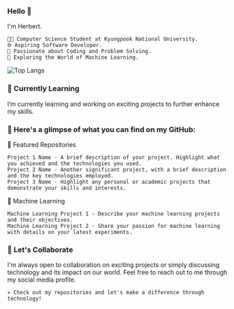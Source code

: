 ### Hello 👋
I'm Herbert.

    👨‍🎓 Computer Science Student at Kyungpook National University.
    🌐 Aspiring Software Developer.
    🚀 Passionate about Coding and Problem Solving.
    🤖 Exploring the World of Machine Learning.

<!--
**Getsug/Getsug** is a ✨ _special_ ✨ repository because its `README.md` (this file) appears on your GitHub profile.

Here are some ideas to get you started:

- 🔭 I’m currently working on ...
- 🌱 I’m currently learning ...
- 👯 I’m looking to collaborate on ...
- 🤔 I’m looking for help with ...
- 💬 Ask me about ...
- 📫 How to reach me: ...
- 😄 Pronouns: ...
- ⚡ Fun fact: ...
-->
![Top Langs](https://github-readme-stats.vercel.app/api/top-langs/?username=Getsug&hide_progress=true)

### 🌱 Currently Learning
I’m currently learning and working on exciting projects to further enhance my skills.


### 🚀 Here's a glimpse of what you can find on my GitHub:

🔧 Featured Repositories

    Project 1 Name - A brief description of your project. Highlight what you achieved and the technologies you used.
    Project 2 Name - Another significant project, with a brief description and the key technologies employed.
    Project 3 Name - Highlight any personal or academic projects that demonstrate your skills and interests.

🤖 Machine Learning

    Machine Learning Project 1 - Describe your machine learning projects and their objectives.
    Machine Learning Project 2 - Share your passion for machine learning with details on your latest experiments.


### 🌟 Let's Collaborate

I'm always open to collaboration on exciting projects or simply discussing technology and its impact on our world. Feel free to reach out to me through my social media profile.

    ✈ Check out my repositories and let's make a difference through technology!

